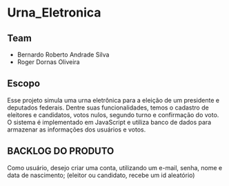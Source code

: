 # Urna_Eletronica
## Team
- Bernardo Roberto Andrade Silva
- Roger Dornas Oliveira
## Escopo
Esse projeto simula uma urna eletrônica para a eleição de um presidente e deputados federais. Dentre suas funcionalidades, temos o cadastro de eleitores e candidatos, votos nulos, segundo turno e confirmação do voto. O sistema é implementado em JavaScript e utiliza banco de dados para armazenar as informações dos usuários e votos. 

## BACKLOG DO PRODUTO ##

Como usuário, desejo criar uma conta, utilizando um e-mail, senha, nome e data de nascimento; (eleitor ou candidato, recebe um id aleatório)
